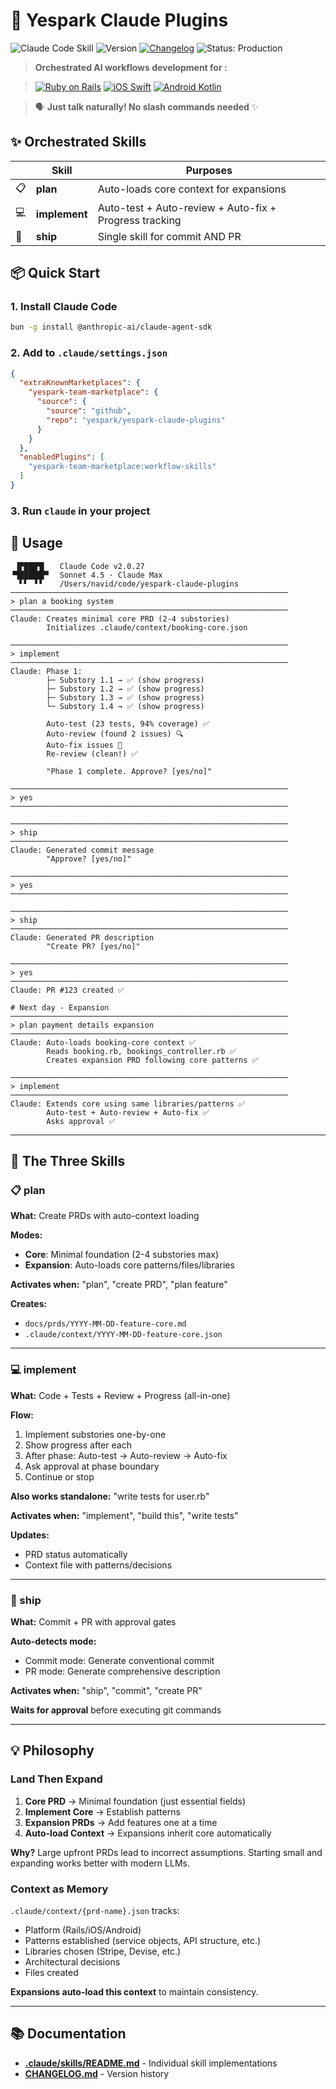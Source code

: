# 🚀 Yespark Claude Plugins
![Claude Code Skill](https://img.shields.io/badge/Claude_Code-Skill-8A2BE2)
![Version](https://img.shields.io/badge/version-1.0.0-blue.svg)
[![Changelog](https://img.shields.io/badge/changelogs-view-blue.svg)](CHANGELOG.md)
![Status: Production](https://img.shields.io/badge/Status-Production-green)

> **Orchestrated AI workflows development for :**

> [![Ruby on Rails](https://img.shields.io/badge/Ruby%20on%20Rails-CC0000?logo=rubyonrails&logoColor=white)](CLAUDE.md)
> [![iOS Swift](https://img.shields.io/badge/iOS%20Swift-F05138?logo=swift&logoColor=white)](CLAUDE.md)
> [![Android Kotlin](https://img.shields.io/badge/Android%20Kotlin-7F52FF?logo=kotlin&logoColor=white)](CLAUDE.md)

> 🗣️ **Just talk naturally! No slash commands needed** ✨ 

## ✨ Orchestrated Skills

| | Skill | Purposes |
|-|-------|----------|
| 📋 | **plan** | Auto-loads core context for expansions |
| 💻 | **implement** | Auto-test + Auto-review + Auto-fix + Progress tracking |
| 🚀 | **ship** | Single skill for commit AND PR |

## 📦 Quick Start

### 1. Install Claude Code

```bash
bun -g install @anthropic-ai/claude-agent-sdk
```

### 2. Add to `.claude/settings.json`

```json
{
  "extraKnownMarketplaces": {
    "yespark-team-marketplace": {
      "source": {
        "source": "github",
        "repo": "yespark/yespark-claude-plugins"
      }
    }
  },
  "enabledPlugins": [
    "yespark-team-marketplace:workflow-skills"
  ]
}
```

### 3. Run `claude` in your project

## 🎯 Usage

```
 ▐▛███▜▌   Claude Code v2.0.27
▝▜█████▛▘  Sonnet 4.5 · Claude Max
  ▘▘ ▝▝    /Users/navid/code/yespark-claude-plugins
──────────────────────────────────────────────────────────────
> plan a booking system
──────────────────────────────────────────────────────────────
Claude: Creates minimal core PRD (2-4 substories)
        Initializes .claude/context/booking-core.json

──────────────────────────────────────────────────────────────
> implement
──────────────────────────────────────────────────────────────
Claude: Phase 1:
        ├─ Substory 1.1 → ✅ (show progress)
        ├─ Substory 1.2 → ✅ (show progress)
        ├─ Substory 1.3 → ✅ (show progress)
        └─ Substory 1.4 → ✅ (show progress)

        Auto-test (23 tests, 94% coverage) ✅
        Auto-review (found 2 issues) 🔍
        Auto-fix issues 🔧
        Re-review (clean!) ✅

        "Phase 1 complete. Approve? [yes/no]"

──────────────────────────────────────────────────────────────
> yes
──────────────────────────────────────────────────────────────

──────────────────────────────────────────────────────────────
> ship
──────────────────────────────────────────────────────────────
Claude: Generated commit message
        "Approve? [yes/no]"

──────────────────────────────────────────────────────────────
> yes
──────────────────────────────────────────────────────────────

──────────────────────────────────────────────────────────────
> ship
──────────────────────────────────────────────────────────────
Claude: Generated PR description
        "Create PR? [yes/no]"

──────────────────────────────────────────────────────────────
> yes
──────────────────────────────────────────────────────────────
Claude: PR #123 created ✅

# Next day - Expansion
──────────────────────────────────────────────────────────────
> plan payment details expansion
──────────────────────────────────────────────────────────────
Claude: Auto-loads booking-core context ✅
        Reads booking.rb, bookings_controller.rb ✅
        Creates expansion PRD following core patterns ✅

──────────────────────────────────────────────────────────────
> implement
──────────────────────────────────────────────────────────────
Claude: Extends core using same libraries/patterns ✅
        Auto-test + Auto-review + Auto-fix ✅
        Asks approval ✅
```

---

## 🎨 The Three Skills

### 📋 plan

**What:** Create PRDs with auto-context loading

**Modes:**
- **Core**: Minimal foundation (2-4 substories max)
- **Expansion**: Auto-loads core patterns/files/libraries

**Activates when:** "plan", "create PRD", "plan feature"

**Creates:**
- `docs/prds/YYYY-MM-DD-feature-core.md`
- `.claude/context/YYYY-MM-DD-feature-core.json`

---

### 💻 implement

**What:** Code + Tests + Review + Progress (all-in-one)

**Flow:**
1. Implement substories one-by-one
2. Show progress after each
3. After phase: Auto-test → Auto-review → Auto-fix
4. Ask approval at phase boundary
5. Continue or stop

**Also works standalone:** "write tests for user.rb"

**Activates when:** "implement", "build this", "write tests"

**Updates:**
- PRD status automatically
- Context file with patterns/decisions

---

### 🚀 ship

**What:** Commit + PR with approval gates

**Auto-detects mode:**
- Commit mode: Generate conventional commit
- PR mode: Generate comprehensive description

**Activates when:** "ship", "commit", "create PR"

**Waits for approval** before executing git commands

---

## 💡 Philosophy

### Land Then Expand

1. **Core PRD** → Minimal foundation (just essential fields)
2. **Implement Core** → Establish patterns
3. **Expansion PRDs** → Add features one at a time
4. **Auto-load Context** → Expansions inherit core automatically

**Why?** Large upfront PRDs lead to incorrect assumptions. Starting small and expanding works better with modern LLMs.

### Context as Memory

`.claude/context/{prd-name}.json` tracks:
- Platform (Rails/iOS/Android)
- Patterns established (service objects, API structure, etc.)
- Libraries chosen (Stripe, Devise, etc.)
- Architectural decisions
- Files created

**Expansions auto-load this context** to maintain consistency.

---

## 📚 Documentation

- **[.claude/skills/README.md](./.claude/skills/README.md)** - Individual skill implementations
- **[CHANGELOG.md](CHANGELOG.md)** - Version history
